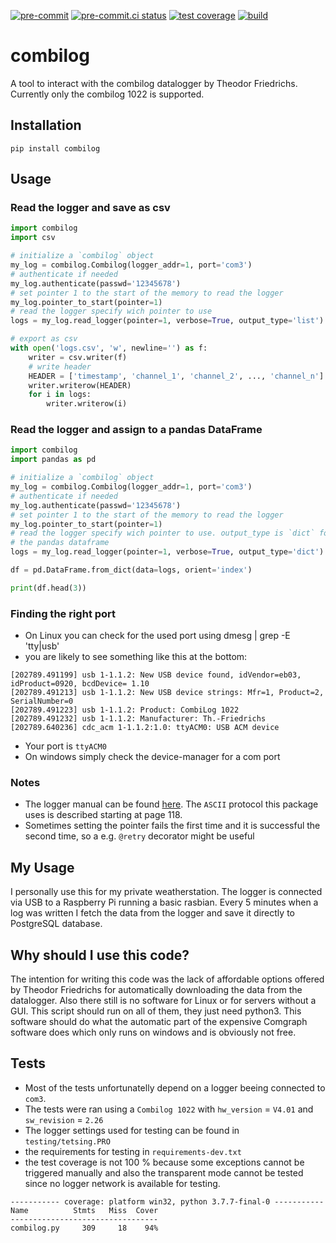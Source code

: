 [![pre-commit](https://img.shields.io/badge/pre--commit-enabled-brightgreen?logo=pre-commit&logoColor=white)](https://github.com/pre-commit/pre-commit)
[![pre-commit.ci status](https://results.pre-commit.ci/badge/github/theendlessriver13/combilog/master.svg)](https://results.pre-commit.ci/latest/github/theendlessriver13/combilog/master)
[![test coverage](https://img.shields.io/badge/coverage-94%25-green)](#Tests)
[![build](https://github.com/theendlessriver13/combilog/workflows/build/badge.svg)](https://github.com/theendlessriver13/combilog/actions?query=workflow%3Abuild)
# combilog
A tool to interact with the combilog datalogger by Theodor Friedrichs. Currently only the combilog 1022 is supported.
## Installation
`pip install combilog`
## Usage
### Read the logger and save as csv
```py
import combilog
import csv

# initialize a `combilog` object
my_log = combilog.Combilog(logger_addr=1, port='com3')
# authenticate if needed
my_log.authenticate(passwd='12345678')
# set pointer 1 to the start of the memory to read the logger
my_log.pointer_to_start(pointer=1)
# read the logger specify wich pointer to use
logs = my_log.read_logger(pointer=1, verbose=True, output_type='list')

# export as csv
with open('logs.csv', 'w', newline='') as f:
    writer = csv.writer(f)
    # write header
    HEADER = ['timestamp', 'channel_1', 'channel_2', ..., 'channel_n']
    writer.writerow(HEADER)
    for i in logs:
        writer.writerow(i)

```
### Read the logger and assign to a pandas DataFrame
```py
import combilog
import pandas as pd

# initialize a `combilog` object
my_log = combilog.Combilog(logger_addr=1, port='com3')
# authenticate if needed
my_log.authenticate(passwd='12345678')
# set pointer 1 to the start of the memory to read the logger
my_log.pointer_to_start(pointer=1)
# read the logger specify wich pointer to use. output_type is `dict` for
# the pandas dataframe
logs = my_log.read_logger(pointer=1, verbose=True, output_type='dict')

df = pd.DataFrame.from_dict(data=logs, orient='index')

print(df.head(3))
```
### Finding the right port

- On Linux you can check for the used port using dmesg | grep -E 'tty|usb'
- you are likely to see something like this at the bottom:
```
[202789.491199] usb 1-1.1.2: New USB device found, idVendor=eb03, idProduct=0920, bcdDevice= 1.10
[202789.491213] usb 1-1.1.2: New USB device strings: Mfr=1, Product=2, SerialNumber=0
[202789.491223] usb 1-1.1.2: Product: CombiLog 1022
[202789.491232] usb 1-1.1.2: Manufacturer: Th.-Friedrichs
[202789.640236] cdc_acm 1-1.1.2:1.0: ttyACM0: USB ACM device
```
- Your port is `ttyACM0`
- On windows simply check the device-manager for a com port

### Notes
- The logger manual can be found [here](http://www.th-friedrichs.de/assets/ProductPage/ProductDownload/ManualE1022V109.pdf). The `ASCII` protocol this package uses is described starting at page 118.
- Sometimes setting the pointer fails the first time and it is successful the second time, so a e.g. `@retry` decorator might be useful
## My Usage
I personally use this for my private weatherstation. The logger is connected via USB to a Raspberry Pi running a basic rasbian. Every 5 minutes when a log was written I fetch the data from the logger and save it directly to PostgreSQL database.

## Why should I use this code?
The intention for writing this code was the lack of affordable options offered by Theodor Friedrichs for automatically downloading the data from the datalogger.
Also there still is no software for Linux or for servers without a GUI.
This script should run on all of them, they just need python3.
This software should do what the automatic part of the expensive Comgraph software does which only runs on windows and is obviously not free.


## Tests
- Most of the tests unfortunatelly depend on a logger beeing connected to `com3`.
- The tests were ran using a `Combilog 1022` with `hw_version` = `V4.01` and `sw_revision` = `2.26`
- The logger settings used for testing can be found in `testing/tetsing.PRO`
- the requirements for testing in `requirements-dev.txt`
- the test coverage is not 100 % because some exceptions cannot be triggered manually and also the transparent mode cannot be tested since no logger network is available for testing.

```console
----------- coverage: platform win32, python 3.7.7-final-0 -----------
Name          Stmts   Miss  Cover
---------------------------------
combilog.py     309     18    94%
```
